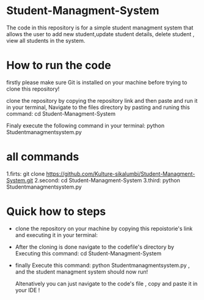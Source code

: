 # Student-Managment-System
The code in this repository is for a simple student managment system that allows the user to add new student,update student details, delete student , view all students in the system.
# How to run the code
firstly please make sure Git is installed on your machine before trying to clone this repository!

clone the repository by copying the repository  link and then paste and run it in your terminal, 
Navigate to the files directory by pasting and runing this command:
cd Student-Managment-System 

Finaly execute the following command in your terminal:
python Studentmanagmentsystem.py
# all commands
1.firts: git clone https://github.com/Kulture-sikalumbi/Student-Managment-System.git
2.second: cd Student-Managment-System 
3.third: python Studentmanagmentsystem.py

# Quick how to steps
- clone the repository on your machine by copying this repoistorie's  link and executing it in your terminal:
- After the cloning is done navigate to the codefile's directory by Executing this command: cd Student-Managment-System
- finally Execute this command: python Studentmanagmentsystem.py , and the student managment system should now run!
  
  Altenatively you can just navigate to the code's file , copy and  paste it in your IDE !



